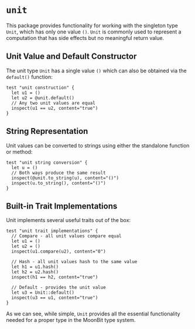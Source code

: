 # `unit`

This package provides functionality for working with the singleton type `Unit`, which has only one value `()`. `Unit` is commonly used to represent a computation that has side effects but no meaningful return value.

## Unit Value and Default Constructor

The unit type `Unit` has a single value `()` which can also be obtained via the `default()` function:

```moonbit
test "unit construction" {
  let u1 = ()
  let u2 = @unit.default()
  // Any two unit values are equal
  inspect(u1 == u2, content="true")
}
```

## String Representation

Unit values can be converted to strings using either the standalone function or method:

```moonbit
test "unit string conversion" {
  let u = ()
  // Both ways produce the same result
  inspect(@unit.to_string(u), content="()")
  inspect(u.to_string(), content="()")
}
```

## Built-in Trait Implementations

Unit implements several useful traits out of the box:

```moonbit
test "unit trait implementations" {
  // Compare - all unit values compare equal
  let u1 = ()
  let u2 = ()
  inspect(u1.compare(u2), content="0")

  // Hash - all unit values hash to the same value
  let h1 = u1.hash()
  let h2 = u2.hash()
  inspect(h1 == h2, content="true")

  // Default - provides the unit value
  let u3 = Unit::default()
  inspect(u3 == u1, content="true")
}
```

As we can see, while simple, `Unit` provides all the essential functionality needed for a proper type in the MoonBit type system.
